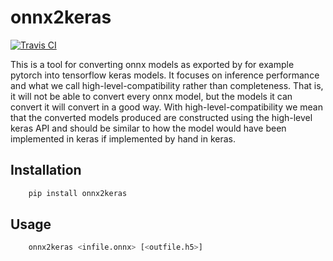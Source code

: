 # onnx2keras

[![Travis CI][travis-image]][travis-url]


[travis-image]: https://travis-ci.com/AxisCommunications/onnx2keras?branch=master
[travis-url]: https://travis-ci.com/AxisCommunications/onnx2keras

This is a tool for converting onnx models as exported by for example pytorch into tensorflow keras 
models. It focuses on inference performance and what we call high-level-compatibility rather than 
completeness. That is, it will not be able to convert every onnx model, but the models it can convert 
it will convert in a good way. With high-level-compatibility we mean that the converted models produced
are constructed using the high-level keras API and should be similar to how the model would have 
been implemented in keras if implemented by hand in keras.

Installation
------------
```bash
    pip install onnx2keras
```

Usage
-----
```bash
    onnx2keras <infile.onnx> [<outfile.h5>]
```


